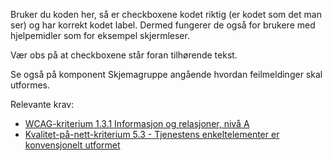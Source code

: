 Bruker du koden her, så er checkboxene kodet riktig (er kodet som det man ser) og har korrekt kodet label. Dermed fungerer de også for brukere med hjelpemidler som for eksempel skjermleser.


Vær obs på at checkboxene står foran tilhørende tekst. 


Se også på komponent Skjemagruppe angående hvordan feilmeldinger skal utformes. 


Relevante krav: 

- [WCAG-kriterium 1.3.1 Informasjon og relasjoner, nivå A](https://uu.difi.no/krav-og-regelverk/wcag-20-standarden/131-informasjon-og-relasjoner-niva)
- [Kvalitet-på-nett-kriterium 5.3 - Tjenestens enkeltelementer er konvensjonelt utformet](https://www.difi.no/fagomrader-og-tjenester/digitalisering-og-samordning/kvalitet-pa-nett/kriteriesett/53-tjenestens-enkeltelementer-er-konvensjonelt-utformet)
